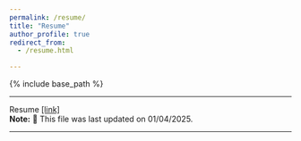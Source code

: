 ```yaml
---
permalink: /resume/
title: "Resume"
author_profile: true
redirect_from: 
  - /resume.html

---
```


{% include base_path %}

---

Resume [\[link\]](/files/resume-harshi-saha.pdf) \
**Note:** 🔨 This file was last updated on 01/04/2025.

---
